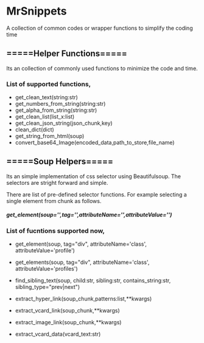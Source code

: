 # MrSnippets
A collection of common codes or wrapper functions to simplify the coding time

## =====Helper Functions=====

Its an collection of commonly used functions to minimize the code and time.

### List of supported functions,

* get_clean_text(string:str)
* get_numbers_from_string(string:str)
* get_alpha_from_string(string:str)
* get_clean_list(list_x:list)
* get_clean_json_string(json_chunk,key)
* clean_dict(dict)
* get_string_from_html(soup)
* convert_base64_Image(encoded_data,path_to_store,file_name)


## =====Soup Helpers=====

Its an simple implementation of css selector using Beautifulsoup. The selectors are stright forward and simple.

There are list of pre-defined selector functions. For example selecting a single element from chunk as follows.

##### get_element(soup='',tag='',attributeName='',attributeValue='')

### List of fucntions supported now,

* get_element(soup, tag="div", attributeName='class', attributeValue='profile')

* get_elements(soup, tag="div", attributeName='class', attributeValue='profiles')

* find_sibling_text(soup, child:str, sibling:str, contains_string:str, sibling_type="prev|next")

* extract_hyper_link(soup_chunk,patterns:list,**kwargs)

* extract_vcard_link(soup_chunk,**kwargs)

* extract_image_link(soup_chunk,**kwargs)

* extract_vcard_data(vcard_text:str)